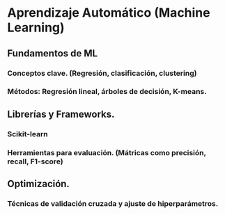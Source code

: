 # Aprendizaje Automático (Machine Learning)

## Fundamentos de ML

### Conceptos clave. (Regresión, clasificación, clustering)

### Métodos: Regresión lineal, árboles de decisión, K-means.


## Librerías y Frameworks. 

### Scikit-learn

### Herramientas para evaluación. (Mátricas como precisión, recall, F1-score)


## Optimización.

### Técnicas de validación cruzada y ajuste de hiperparámetros. 
